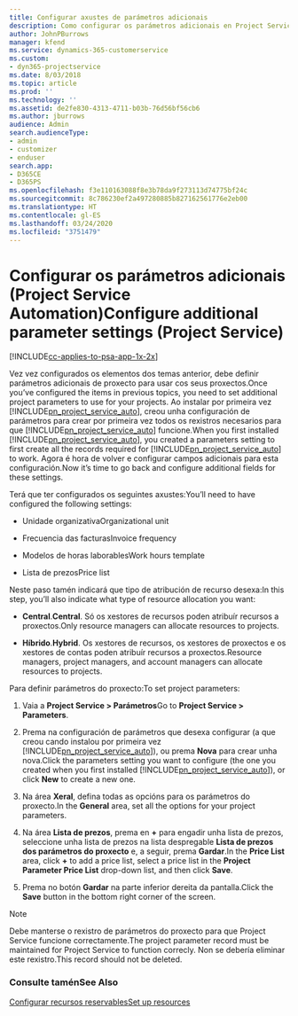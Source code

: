 ```yaml
---
title: Configurar axustes de parámetros adicionais
description: Como configurar os parámetros adicionais en Project Service
author: JohnPBurrows
manager: kfend
ms.service: dynamics-365-customerservice
ms.custom:
- dyn365-projectservice
ms.date: 8/03/2018
ms.topic: article
ms.prod: ''
ms.technology: ''
ms.assetid: de2fe830-4313-4711-b03b-76d56bf56cb6
ms.author: jburrows
audience: Admin
search.audienceType:
- admin
- customizer
- enduser
search.app:
- D365CE
- D365PS
ms.openlocfilehash: f3e110163088f8e3b78da9f273113d74775bf24c
ms.sourcegitcommit: 8c786230ef2a497280885b827162561776e2eb00
ms.translationtype: HT
ms.contentlocale: gl-ES
ms.lasthandoff: 03/24/2020
ms.locfileid: "3751479"
---
```

# <a name="configure-additional-parameter-settings-project-service"></a><span data-ttu-id="091d3-103">Configurar os parámetros adicionais (Project Service Automation)</span><span class="sxs-lookup"><span data-stu-id="091d3-103">Configure additional parameter settings (Project Service)</span></span>

[!INCLUDE[cc-applies-to-psa-app-1x-2x](../includes/cc-applies-to-psa-app-1x-2x.md)]

<span data-ttu-id="091d3-104">Vez vez configurados os elementos dos temas anterior, debe definir parámetros adicionais de proxecto para usar cos seus proxectos.</span><span class="sxs-lookup"><span data-stu-id="091d3-104">Once you’ve configured the items in previous topics, you need to set additional project parameters to use for your projects.</span></span> <span data-ttu-id="091d3-105">Ao instalar por primeira vez [!INCLUDE[pn_project_service_auto](../includes/pn-project-service-auto.md)], creou unha configuración de parámetros para crear por primeira vez todos os rexistros necesarios para que [!INCLUDE[pn_project_service_auto](../includes/pn-project-service-auto.md)] funcione.</span><span class="sxs-lookup"><span data-stu-id="091d3-105">When you first installed [!INCLUDE[pn_project_service_auto](../includes/pn-project-service-auto.md)], you created a parameters setting to first create all the records required for [!INCLUDE[pn_project_service_auto](../includes/pn-project-service-auto.md)] to work.</span></span> <span data-ttu-id="091d3-106">Agora é hora de volver e configurar campos adicionais para esta configuración.</span><span class="sxs-lookup"><span data-stu-id="091d3-106">Now it’s time to go back and configure additional fields for these settings.</span></span>  
  
 <span data-ttu-id="091d3-107">Terá que ter configurados os seguintes axustes:</span><span class="sxs-lookup"><span data-stu-id="091d3-107">You’ll need to have configured the following settings:</span></span>  
  
-   <span data-ttu-id="091d3-108">Unidade organizativa</span><span class="sxs-lookup"><span data-stu-id="091d3-108">Organizational unit</span></span>  
  
-   <span data-ttu-id="091d3-109">Frecuencia das facturas</span><span class="sxs-lookup"><span data-stu-id="091d3-109">Invoice frequency</span></span>  
  
-   <span data-ttu-id="091d3-110">Modelos de horas laborables</span><span class="sxs-lookup"><span data-stu-id="091d3-110">Work hours template</span></span>  
  
-   <span data-ttu-id="091d3-111">Lista de prezos</span><span class="sxs-lookup"><span data-stu-id="091d3-111">Price list</span></span>  
 
<span data-ttu-id="091d3-112">Neste paso tamén indicará que tipo de atribución de recurso desexa:</span><span class="sxs-lookup"><span data-stu-id="091d3-112">In this step, you’ll also indicate what type of resource allocation you want:</span></span>  
  
- <span data-ttu-id="091d3-113">**Central**.</span><span class="sxs-lookup"><span data-stu-id="091d3-113">**Central**.</span></span> <span data-ttu-id="091d3-114">Só os xestores de recursos poden atribuír recursos a proxectos.</span><span class="sxs-lookup"><span data-stu-id="091d3-114">Only resource managers can allocate resources to projects.</span></span>  
  
- <span data-ttu-id="091d3-115">**Híbrido**.</span><span class="sxs-lookup"><span data-stu-id="091d3-115">**Hybrid**.</span></span> <span data-ttu-id="091d3-116">Os xestores de recursos, os xestores de proxectos e os xestores de contas poden atribuír recursos a proxectos.</span><span class="sxs-lookup"><span data-stu-id="091d3-116">Resource managers, project managers, and account managers can allocate resources to projects.</span></span>  
  
 
<span data-ttu-id="091d3-117">Para definir parámetros do proxecto:</span><span class="sxs-lookup"><span data-stu-id="091d3-117">To set project parameters:</span></span>  
  
1. <span data-ttu-id="091d3-118">Vaia a **Project Service > Parámetros**</span><span class="sxs-lookup"><span data-stu-id="091d3-118">Go to **Project Service > Parameters**.</span></span>  
  
2. <span data-ttu-id="091d3-119">Prema na configuración de parámetros que desexa configurar (a que creou cando instalou por primeira vez [!INCLUDE[pn_project_service_auto](../includes/pn-project-service-auto.md)]), ou prema **Nova** para crear unha nova.</span><span class="sxs-lookup"><span data-stu-id="091d3-119">Click the parameters setting you want to configure (the one you created when you first installed [!INCLUDE[pn_project_service_auto](../includes/pn-project-service-auto.md)]), or click **New** to create a new one.</span></span>  
  
3. <span data-ttu-id="091d3-120">Na área **Xeral**, defina todas as opcións para os parámetros do proxecto.</span><span class="sxs-lookup"><span data-stu-id="091d3-120">In the **General** area, set all the options for your project parameters.</span></span>  
  
4. <span data-ttu-id="091d3-121">Na área **Lista de prezos**, prema en **+** para engadir unha lista de prezos, seleccione unha lista de prezos na lista despregable **Lista de prezos dos parámetros do proxecto** e, a seguir, prema **Gardar**.</span><span class="sxs-lookup"><span data-stu-id="091d3-121">In the **Price List** area, click **+** to add a price list, select a price list in the **Project Parameter Price List** drop-down list, and then click **Save**.</span></span>  
  
5. <span data-ttu-id="091d3-122">Prema no botón **Gardar** na parte inferior dereita da pantalla.</span><span class="sxs-lookup"><span data-stu-id="091d3-122">Click the **Save** button in the bottom right corner of the screen.</span></span>  

> [!NOTE]
> <span data-ttu-id="091d3-123">Debe manterse o rexistro de parámetros do proxecto para que Project Service funcione correctamente.</span><span class="sxs-lookup"><span data-stu-id="091d3-123">The project parameter record must be maintained for Project Service to function correcly.</span></span> <span data-ttu-id="091d3-124">Non se debería eliminar este rexistro.</span><span class="sxs-lookup"><span data-stu-id="091d3-124">This record should not be deleted.</span></span>

### <a name="see-also"></a><span data-ttu-id="091d3-125">Consulte tamén</span><span class="sxs-lookup"><span data-stu-id="091d3-125">See Also</span></span>  
 [<span data-ttu-id="091d3-126">Configurar recursos reservables</span><span class="sxs-lookup"><span data-stu-id="091d3-126">Set up resources</span></span>](../project-service/set-up-resources.md)
